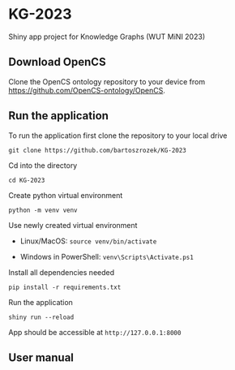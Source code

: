# KG-2023

Shiny app project for Knowledge Graphs (WUT MiNI 2023)

## Download OpenCS

Clone the OpenCS ontology repository to your device from https://github.com/OpenCS-ontology/OpenCS.

## Run the application

To run the application first clone the repository to your local drive

`git clone https://github.com/bartoszrozek/KG-2023`

Cd into the directory

`cd KG-2023`

Create python virtual environment

`python -m venv venv`

Use newly created virtual environment

- Linux/MacOS:
`source venv/bin/activate`

- Windows in PowerShell:
`venv\Scripts\Activate.ps1`

Install all dependencies needed

`pip install -r requirements.txt`

Run the application

`shiny run --reload`

App should be accessible at `http://127.0.0.1:8000`

## User manual


